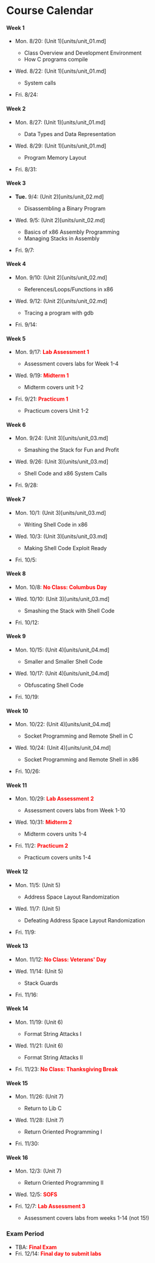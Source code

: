 # Course Calendar

#### Week 1

- Mon. 8/20: (Unit 1)[units/unit_01.md]
  - Class Overview and Development Environment
  - How C programs compile
  
- Wed. 8/22: (Unit 1)[units/unit_01.md]
  - System calls

- Fri. 8/24: 

#### Week 2

- Mon. 8/27:  (Unit 1)[units/unit_01.md]
  - Data Types and Data Representation 
  
- Wed. 8/29: (Unit 1)[units/unit_01.md]
  - Program Memory Layout
  
- Fri. 8/31:


#### Week 3


- **Tue.** 9/4: (Unit 2)[units/unit_02.md]
  - Disassembling a Binary Program
  
- Wed. 9/5: (Unit 2)[units/unit_02.md]
  - Basics of x86 Assembly Programming
  - Managing Stacks in Assembly
  
- Fri. 9/7:

#### Week 4


- Mon. 9/10: (Unit 2)[units/unit_02.md]
  - References/Loops/Functions in x86
  
- Wed. 9/12: (Unit 2)[units/unit_02.md]
  - Tracing a program with gdb
  
- Fri. 9/14:

#### Week 5

- Mon. 9/17: <font color="red">**Lab Assessment 1**</font>
  - Assessment covers labs for Week 1-4
  
- Wed. 9/19: <font color="red">**Midterm 1**</font>
  - Midterm covers unit 1-2
   
- Fri. 9/21: <font color="red">**Practicum 1** </font>
  - Practicum covers Unit 1-2

  
#### Week 6 

- Mon. 9/24: (Unit 3)[units/unit_03.md]
  - Smashing the Stack for Fun and Profit

  
- Wed. 9/26: (Unit 3)[units/unit_03.md]
  - Shell Code and x86 System Calls
   
- Fri. 9/28: 

#### Week 7

- Mon. 10/1: (Unit 3)[units/unit_03.md]
   - Writing Shell Code in x86
- Wed. 10/3: (Unit 3)[units/unit_03.md]
    - Making Shell Code Exploit Ready

    
- Fri. 10/5:

#### Week 8

- Mon. 10/8: <font color="red">**No Class: Columbus Day** </font>

- Wed. 10/10: (Unit 3)[units/unit_03.md]
    - Smashing the Stack with Shell Code

- Fri. 10/12:

#### Week 9

- Mon. 10/15: (Unit 4)[units/unit_04.md]
  - Smaller and Smaller Shell Code
  
- Wed. 10/17: (Unit 4)[units/unit_04.md]
  - Obfuscating Shell Code
  
- Fri. 10/19:

#### Week 10

- Mon. 10/22: (Unit 4)[units/unit_04.md]
   - Socket Programming and Remote Shell in C
   
- Wed. 10/24: (Unit 4)[units/unit_04.md]
   - Socket Programming and Remote Shell in x86
   
- Fri. 10/26:

#### Week 11

- Mon. 10/29: <font color="red">**Lab Assessment 2** </font>
  - Assessment covers labs from Week 1-10
  
- Wed. 10/31: <font color="red"> **Midterm 2** </font>
  - Midterm covers units 1-4
  
- Fri. 11/2: <font color="red"> **Practicum 2** </font>
  - Practicum covers units 1-4
  
#### Week 12

- Mon. 11/5: (Unit 5)
  - Address Space Layout Randomization

   
- Wed. 11/7: (Unit 5)
  - Defeating Address Space Layout Randomization
   
- Fri. 11/9:

#### Week 13

- Mon. 11/12: <font color="red">**No Class: Veterans' Day**</font>
- Wed. 11/14: (Unit 5)
   - Stack Guards

- Fri. 11/16: 

#### Week 14

- Mon. 11/19: (Unit 6) 
   - Format String Attacks I
- Wed. 11/21: (Unit 6)
   - Format String Attacks II
   
- Fri. 11/23: <font color="red">**No Class: Thanksgiving Break**</font>

#### Week 15

- Mon. 11/26: (Unit 7)
   - Return to Lib C
- Wed. 11/28: (Unit 7)
   - Return Oriented Programming I
   
- Fri. 11/30:

#### Week 16

- Mon. 12/3: (Unit 7)
   - Return Oriented Programming II
   
- Wed. 12/5: <font color="red"> **SOFS** </font>
   
- Fri. 12/7: <font color="red">**Lab Assessment 3**</font>
   - Assessment covers labs from weeks 1-14 (not 15!)

### Exam Period

- TBA: <font color="red">**Final Exam**</font>
- Fri. 12/14: <font color="red">**Final day to submit labs**</font>

